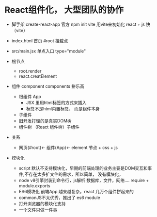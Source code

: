 # React组件化， 大型团队的协作

- 脚手架 
    create-react-app  官方
    npm init vite 用vite来初始化 react + js 快（vite）

- index.html 首页 
    #root 挂载点
- src/main.jsx 单点入口  type="module"
- 根节点
    - root.render 
    - react.creatElement 
- 组件
    component
    components  拼乐高
    - 根组件  App
        - JSX 里用html标签的方式来插入
        - 标签不是html内置标签， 而是组件本身
    - 子组件
    - 旧开发打理的是真实DOM树
    - 组件树 （React 组件树）子组件

- 关系
    - 网页(#root)<- 组件(App)<- element 节点 + css + js 

- 模块化
    - script 默认不支持模块化，早期的前端处理的业务主要是DOM交互和事件,不存在太多扩文件的需求，所以简单， 没有模块化， 
    - node v8引擎封装到命令行，js解析 数据库，文件，网络....
    require + module.exports
    - ES6模块化 前端App 越来越复杂，react 几万个组件拼起来的
    - commonJS不太优秀，推出了 es6 module 
    - <script type="module"></script> 打开浏览器的模块化支持
    - 一个文件只做一件事

